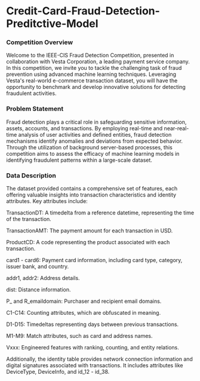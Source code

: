 # Credit-Card-Fraud-Detection-Preditctive-Model

### Competition Overview
Welcome to the IEEE-CIS Fraud Detection Competition, presented in collaboration with Vesta Corporation, a leading payment service company. In this competition, we invite you to tackle the challenging task of fraud prevention using advanced machine learning techniques. Leveraging Vesta's real-world e-commerce transaction dataset, you will have the opportunity to benchmark and develop innovative solutions for detecting fraudulent activities.

### Problem Statement
Fraud detection plays a critical role in safeguarding sensitive information, assets, accounts, and transactions. By employing real-time and near-real-time analysis of user activities and defined entities, fraud detection mechanisms identify anomalies and deviations from expected behavior. Through the utilization of background server-based processes, this competition aims to assess the efficacy of machine learning models in identifying fraudulent patterns within a large-scale dataset.

### Data Description
The dataset provided contains a comprehensive set of features, each offering valuable insights into transaction characteristics and identity attributes. Key attributes include:

TransactionDT: A timedelta from a reference datetime, representing the time of the transaction.

TransactionAMT: The payment amount for each transaction in USD.

ProductCD: A code representing the product associated with each transaction.

card1 - card6: Payment card information, including card type, category, issuer bank, and country.

addr1, addr2: Address details.

dist: Distance information.

P_ and R_emaildomain: Purchaser and recipient email domains.

C1-C14: Counting attributes, which are obfuscated in meaning.

D1-D15: Timedeltas representing days between previous transactions.

M1-M9: Match attributes, such as card and address names.

Vxxx: Engineered features with ranking, counting, and entity relations.

Additionally, the identity table provides network connection information and digital signatures associated with transactions. It includes attributes like DeviceType, DeviceInfo, and id_12 - id_38.
